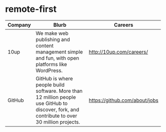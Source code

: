 # remote-first

Company | Blurb | Careers
------- | ------- | ---------
10up | We make web publishing and content management simple and fun, with open platforms like WordPress. | http://10up.com/careers/
GitHub | GitHub is where people build software. More than 12 million people use GitHub to discover, fork, and contribute to over 30 million projects. | https://github.com/about/jobs
